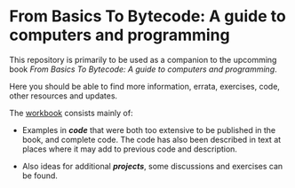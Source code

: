 # From Basics To Bytecode: A guide to computers and programming

This repository is primarily to be used as a companion to the upcomming book
*From Basics To Bytecode: A guide to computers and programming*.

Here you should be able to find more information, errata, exercises, code,
other resources and updates.

The [workbook](./workbook) consists mainly of:

* Examples in __*code*__ that were both too extensive to be published in
the book, and complete code. The code has also been described in text at
places where it may add to previous code and description.

* Also ideas for additional __*projects*__, some discussions and exercises
can be found.

